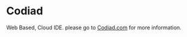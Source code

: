 Codiad
======

Web Based, Cloud IDE. please go to [Codiad.com](http://www.codiad.com) for more information.